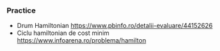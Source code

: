 ### Practice
- Drum Hamiltonian https://www.pbinfo.ro/detalii-evaluare/44152626
- Ciclu hamiltonian de cost minim https://www.infoarena.ro/problema/hamilton
